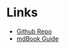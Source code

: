 # Links

- [Github Repo](https://github.com/)
- [mdBook Guide](https://rust-lang.github.io/mdBook/)
